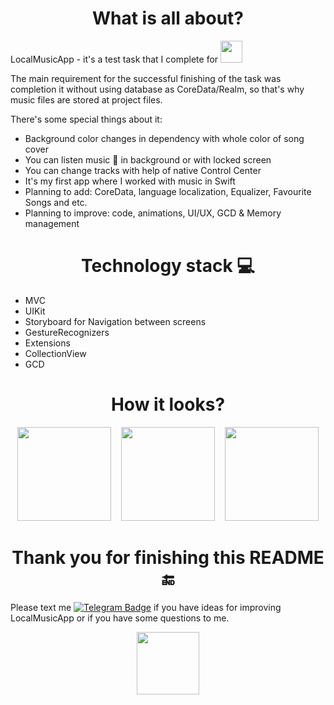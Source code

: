 <h1 align="center">
  What is all about?
</h1>

LocalMusicApp - it's a test task that I complete for <img src="https://planx.one/planx.svg" width="35">

The main requirement for the successful finishing of the task was completion it without using database as CoreData/Realm, so that's why music files are stored at project files.

There's some special things about it:
- Background color changes in dependency with whole color of song cover
- You can listen music 🎸 in background or with locked screen
- You can change tracks with help of native Control Center
- It's my first app where I worked with music in Swift
- Planning to add: CoreData, language localization, Equalizer, Favourite Songs and etc.
- Planning to improve: code, animations, UI/UX, GCD & Memory management

<h1 align="center">
  Technology stack 💻
</h1>

- MVC
- UIKit
- Storyboard for Navigation between screens
- GestureRecognizers
- Extensions
- CollectionView
- GCD

<h1 align="center">
  How it looks?
</h1>
<div align="center">
  <img src="https://user-images.githubusercontent.com/97976090/199568681-6a72f8ea-c4a9-4a26-acfb-653fc63be9ab.png" width="150">
  &nbsp&nbsp
  <img src="https://user-images.githubusercontent.com/97976090/199569460-787e10ab-6a9b-4611-a7c9-c6ee648f0579.png" width="150">
  &nbsp&nbsp
  <img src="https://user-images.githubusercontent.com/97976090/199569659-4417ba27-8fa3-4602-b5a5-ba4bbd2188fd.png" width="150">
</div>
<h1 align="center">
  Thank you for finishing this README 🔚
</h1>

Please text me <a href="https://www.t.me/atrapashka">
    <img src="https://img.shields.io/badge/Telegram-blue?style=logo=telegram&logoColor=white" alt="Telegram Badge"/></a> if you have ideas for improving LocalMusicApp or if you have some questions to me.
<div align="center">
<img src="https://media.giphy.com/media/fxI1G5PNC5esyNlIUs/giphy.gif" width="100">
</div>
